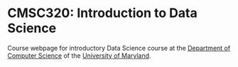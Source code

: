 # CMSC320: Introduction to Data Science

Course webpage for introductory Data Science course at the
[Department of Computer Science](http://www.cs.umd.edu) of the
[University of Maryland](http://www.umd.edu).
